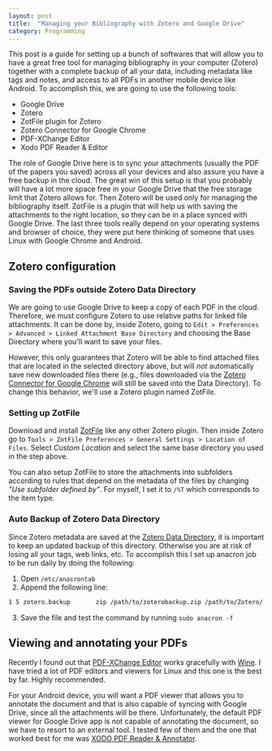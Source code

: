 ```yaml
---
layout: post
title:  "Managing your Bibliography with Zotero and Google Drive"
category: Programming
---
```


This post is a guide for setting up a bunch of softwares that will allow you to have a great free tool for managing bibliography in your computer (Zotero) together with a complete backup of all your data, including metadata like tags and notes, and access to all PDFs in another mobile device like Android. To accomplish this, we are going to use the following tools:

- Google Drive
- Zotero
- ZotFile plugin for Zotero
- Zotero Connector for Google Chrome
- PDF-XChange Editor
- Xodo PDF Reader & Editor

The role of Google Drive here is to sync your attachments (usually the PDF of the papers you saved) across all your devices and also assure you have a free backup in the cloud. The great win of this setup is that you probably will have a lot more space free in your Google Drive that the free storage limit that Zotero allows for. Then Zotero will be used only for managing the bibliography itself. ZotFile is a plugin that will help us with saving the attachments to the right location, so they can be in a place synced with Google Drive. The last three tools really depend on your operating systems and browser of choice, they were put here thinking of someone that uses Linux with Google Chrome and Android.


## Zotero configuration


### Saving the PDFs outside Zotero Data Directory

We are going to use Google Drive to keep a copy of each PDF in the cloud. Therefore, we must configure Zotero to use relative paths for linked file attachments. It can be done by, inside Zotero, going to `Edit > Preferences > Advanced > Linked Attachment Base Directory` and choosing the Base Directory where you'll want to save your files.

However, this only guarantees that Zotero will be able to find attached files that are located in the selected directory above, but will *not* automatically save new downloaded files there (e.g., files downloaded via the [Zotero Connector for Google Chrome](https://chrome.google.com/webstore/detail/zotero-connector/ekhagklcjbdpajgpjgmbionohlpdbjgc?hl=en) will still be saved into the Data Directory). To change this behavior, we'll use a Zotero plugin named ZotFile.


### Setting up ZotFile

Download and install [ZotFile](http://zotfile.com/) like any other Zotero plugin. Then inside Zotero go to `Tools > ZotFile Preferences > General Settings > Location of Files`. Select *Custom Location* and select the same base directory you used in the step above.

You can also setup ZotFile to store the attachments into subfolders according to rules that depend on the metadata of the files by changing *"Use subfolder defined by"*. For myself, I set it to `/%T` which corresponds to the item type.



### Auto Backup of Zotero Data Directory

Since Zotero metadata are saved at the [Zotero Data Directory](https://www.zotero.org/support/zotero_data), it is important to keep an updated backup of this directory. Otherwise you are at risk of losing all your tags, web links, etc. To accomplish this I set up anacron job to be run daily by doing the following:

1. Open `/etc/anacrontab`
2. Append the following line:
```bash
1 5 zotero.backup       zip /path/to/zoterobackup.zip /path/to/Zotero/ -r
```
3. Save the file and test the command by running `sudo anacron -f`

<!--
1. Open a terminal and run `crontab -e`
2. Append the following line to the file:
```bash
0 0 * * FRI zip /path/to/zoterobackup.zip /path/to/Zotero/ -r
```
3. Save the file and make sure the cron is set by running `crontab -l` -->



## Viewing and annotating your PDFs

Recently I found out that [PDF-XChange Editor](https://www.tracker-software.com/product/pdf-xchange-editor) works gracefully with [Wine](https://en.wikipedia.org/wiki/Wine_(software)). I have tried a lot of PDF editors and viewers for Linux and this one is the best by far. Highly recommended.

<!-- An interesting thing for you to do if you want to default the opening of PDF files to evince but make an exception to open them with PDF-XChange when in a specific directory is [this script](https://gist.github.com/slowkow/8834315):
```bash
#!/bin/bash

# Check if the pdf is in the Zotero folder.
if [[ "$1" == */Bibliography/* ]]
then
    wine '/home/arthurcgusmao/.wine/drive_c/Program Files (x86)/PDF Editor/PDFXEdit.exe' "$1"
else
    evince "$1"
fi
```
Place the script above into `~/.local/bin/` and set it as the default PDF program:

1. Open `~/.local/share/applications/defaults.list`
2. Add `application/pdf=scriptabove` -->

For your Android device, you will want a PDF viewer that allows you to annotate the document and that is also capable of syncing with Google Drive, since all the attachments will be there. Unfortunately, the default PDF viewer for Google Drive app is not capable of annotating the document, so we have to resort to an external tool. I tested few of them and the one that worked best for me was [XODO PDF Reader & Annotator](https://www.xodo.com/).
